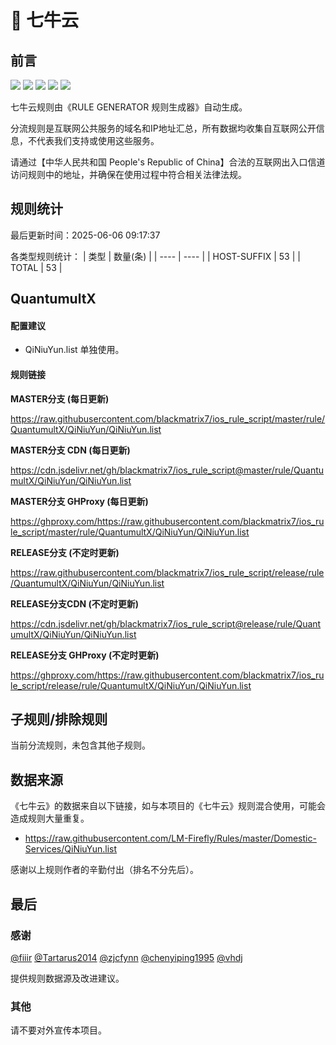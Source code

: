 # 🧸 七牛云

## 前言

![](https://shields.io/badge/-移除重复规则-ff69b4) ![](https://shields.io/badge/-DOMAIN与DOMAIN--SUFFIX合并-green) ![](https://shields.io/badge/-DOMAIN--SUFFIX间合并-critical) ![](https://shields.io/badge/-DOMAIN--SUFFIX与DOMAIN--KEYWORD合并-blue) ![](https://shields.io/badge/-IP--CIDR(6)合并-blueviolet) 

七牛云规则由《RULE GENERATOR 规则生成器》自动生成。

分流规则是互联网公共服务的域名和IP地址汇总，所有数据均收集自互联网公开信息，不代表我们支持或使用这些服务。

请通过【中华人民共和国 People's Republic of China】合法的互联网出入口信道访问规则中的地址，并确保在使用过程中符合相关法律法规。

## 规则统计

最后更新时间：2025-06-06 09:17:37

各类型规则统计：
| 类型 | 数量(条)  | 
| ---- | ----  |
| HOST-SUFFIX | 53  | 
| TOTAL | 53  | 


## QuantumultX 

#### 配置建议
- QiNiuYun.list 单独使用。

#### 规则链接
**MASTER分支 (每日更新)**

https://raw.githubusercontent.com/blackmatrix7/ios_rule_script/master/rule/QuantumultX/QiNiuYun/QiNiuYun.list

**MASTER分支 CDN (每日更新)**

https://cdn.jsdelivr.net/gh/blackmatrix7/ios_rule_script@master/rule/QuantumultX/QiNiuYun/QiNiuYun.list

**MASTER分支 GHProxy (每日更新)**

https://ghproxy.com/https://raw.githubusercontent.com/blackmatrix7/ios_rule_script/master/rule/QuantumultX/QiNiuYun/QiNiuYun.list

**RELEASE分支 (不定时更新)**

https://raw.githubusercontent.com/blackmatrix7/ios_rule_script/release/rule/QuantumultX/QiNiuYun/QiNiuYun.list

**RELEASE分支CDN (不定时更新)**

https://cdn.jsdelivr.net/gh/blackmatrix7/ios_rule_script@release/rule/QuantumultX/QiNiuYun/QiNiuYun.list

**RELEASE分支 GHProxy (不定时更新)**

https://ghproxy.com/https://raw.githubusercontent.com/blackmatrix7/ios_rule_script/release/rule/QuantumultX/QiNiuYun/QiNiuYun.list

## 子规则/排除规则


当前分流规则，未包含其他子规则。

## 数据来源

《七牛云》的数据来自以下链接，如与本项目的《七牛云》规则混合使用，可能会造成规则大量重复。

- https://raw.githubusercontent.com/LM-Firefly/Rules/master/Domestic-Services/QiNiuYun.list


感谢以上规则作者的辛勤付出（排名不分先后）。

## 最后

### 感谢

[@fiiir](https://github.com/fiiir) [@Tartarus2014](https://github.com/Tartarus2014) [@zjcfynn](https://github.com/zjcfynn) [@chenyiping1995](https://github.com/chenyiping1995) [@vhdj](https://github.com/vhdj)

提供规则数据源及改进建议。

### 其他

请不要对外宣传本项目。